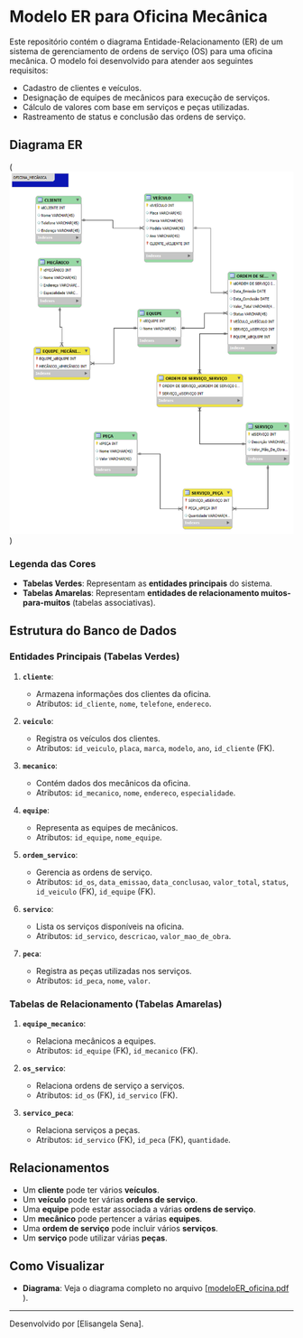 # Modelo ER para Oficina Mecânica

Este repositório contém o diagrama Entidade-Relacionamento (ER) de um sistema de gerenciamento de ordens de serviço (OS) para uma oficina mecânica. O modelo foi desenvolvido para atender aos seguintes requisitos:
- Cadastro de clientes e veículos.
- Designação de equipes de mecânicos para execução de serviços.
- Cálculo de valores com base em serviços e peças utilizadas.
- Rastreamento de status e conclusão das ordens de serviço.

## Diagrama ER

(![modeloER_oficina](https://github.com/Elis-99/modelo_oficina-mecanica/blob/main/modeloER_oficina.png)
)

### Legenda das Cores
- **Tabelas Verdes**: Representam as **entidades principais** do sistema.
- **Tabelas Amarelas**: Representam **entidades de relacionamento muitos-para-muitos** (tabelas associativas).

## Estrutura do Banco de Dados

### Entidades Principais (Tabelas Verdes)
1. **`cliente`**:
   - Armazena informações dos clientes da oficina.
   - Atributos: `id_cliente`, `nome`, `telefone`, `endereco`.

2. **`veiculo`**:
   - Registra os veículos dos clientes.
   - Atributos: `id_veiculo`, `placa`, `marca`, `modelo`, `ano`, `id_cliente` (FK).

3. **`mecanico`**:
   - Contém dados dos mecânicos da oficina.
   - Atributos: `id_mecanico`, `nome`, `endereco`, `especialidade`.

4. **`equipe`**:
   - Representa as equipes de mecânicos.
   - Atributos: `id_equipe`, `nome_equipe`.

5. **`ordem_servico`**:
   - Gerencia as ordens de serviço.
   - Atributos: `id_os`, `data_emissao`, `data_conclusao`, `valor_total`, `status`, `id_veiculo` (FK), `id_equipe` (FK).

6. **`servico`**:
   - Lista os serviços disponíveis na oficina.
   - Atributos: `id_servico`, `descricao`, `valor_mao_de_obra`.

7. **`peca`**:
   - Registra as peças utilizadas nos serviços.
   - Atributos: `id_peca`, `nome`, `valor`.

### Tabelas de Relacionamento (Tabelas Amarelas)
1. **`equipe_mecanico`**:
   - Relaciona mecânicos a equipes.
   - Atributos: `id_equipe` (FK), `id_mecanico` (FK).

2. **`os_servico`**:
   - Relaciona ordens de serviço a serviços.
   - Atributos: `id_os` (FK), `id_servico` (FK).

3. **`servico_peca`**:
   - Relaciona serviços a peças.
   - Atributos: `id_servico` (FK), `id_peca` (FK), `quantidade`.

## Relacionamentos
- Um **cliente** pode ter vários **veículos**.
- Um **veículo** pode ter várias **ordens de serviço**.
- Uma **equipe** pode estar associada a várias **ordens de serviço**.
- Um **mecânico** pode pertencer a várias **equipes**.
- Uma **ordem de serviço** pode incluir vários **serviços**.
- Um **serviço** pode utilizar várias **peças**.

## Como Visualizar
- **Diagrama**: Veja o diagrama completo no arquivo [[modeloER_oficina.pdf](https://github.com/user-attachments/files/18751430/modeloER_oficina.pdf)
). 
---

Desenvolvido por [Elisangela Sena].
